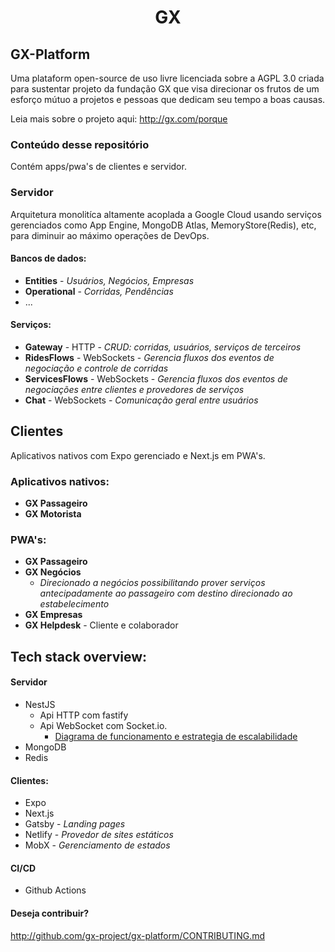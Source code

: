 <center>
  <h1>GX</h1>
</center>

## GX-Platform

Uma plataform open-source de uso livre licenciada sobre a AGPL 3.0 criada para sustentar projeto da fundação GX que visa direcionar os frutos de um esforço mútuo a projetos e pessoas que dedicam seu tempo a boas causas.

Leia mais sobre o projeto aqui: http://gx.com/porque

### Conteúdo desse repositório

Contém apps/pwa's de clientes e servidor.

### Servidor

Arquitetura monolitíca altamente acoplada a Google Cloud usando serviços gerenciados como App Engine, MongoDB Atlas, MemoryStore(Redis), etc, para diminuir ao máximo operações de DevOps.

#### Bancos de dados:

- **Entities** - _Usuários, Negócios, Empresas_
- **Operational** - _Corridas, Pendências_
- ...

#### Serviços:

- **Gateway** - HTTP - _CRUD: corridas, usuários, serviços de terceiros_
- **RidesFlows** - WebSockets - _Gerencia fluxos dos eventos de negociação e controle de corridas_
- **ServicesFlows** - WebSockets - _Gerencia fluxos dos eventos de negociações entre clientes e provedores de serviços_
- **Chat** - WebSockets - _Comunicação geral entre usuários_

## Clientes

Aplicativos nativos com Expo gerenciado e Next.js em PWA's.

### Aplicativos nativos:

- **GX Passageiro**
- **GX Motorista**

### PWA's:

- **GX Passageiro**
- **GX Negócios**
  - _Direcionado a negócios possibilitando prover serviços antecipadamente ao passageiro com destino direcionado ao estabelecimento_
- **GX Empresas**
- **GX Helpdesk** - Cliente e colaborador

## Tech stack overview:

#### Servidor

- NestJS
  - Api HTTP com fastify
  - Api WebSocket com Socket.io.
    - [Diagrama de funcionamento e estrategia de escalabilidade](https://www.figma.com/proto/chjANlM2wRPIgejwWPE3R2/Diagrama-do-servi%C3%A7o-de-corridas?node-id=1%3A3&scaling=scale-down-width)
- MongoDB
- Redis

#### Clientes:

- Expo
- Next.js
- Gatsby - _Landing pages_
- Netlify - _Provedor de sites estáticos_
- MobX - _Gerenciamento de estados_

#### CI/CD

- Github Actions

#### Deseja contribuir?

http://github.com/gx-project/gx-platform/CONTRIBUTING.md
